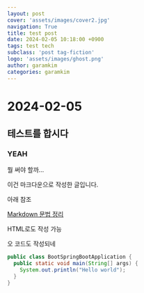 ```yaml
---
layout: post
cover: 'assets/images/cover2.jpg'
navigation: True
title: test post
date: 2024-02-05 10:18:00 +0900
tags: test tech
subclass: 'post tag-fiction'
logo: 'assets/images/ghost.png'
author: garamkim
categories: garamkim
---
```


# 2024-02-05
## 테스트를 합시다
### YEAH

뭘 써야 할까...

이건 마크다운으로 작성한 글입니다.

아래 참조

[Markdown 문법 정리](https://gist.github.com/ihoneymon/652be052a0727ad59601)


HTML로도 작성 가능

오 코드도 작성되네

```java
public class BootSpringBootApplication {
  public static void main(String[] args) {
    System.out.println("Hello world");
  }
}
```